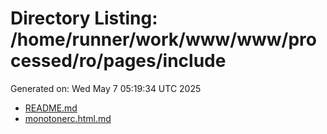 # Directory Listing: /home/runner/work/www/www/processed/ro/pages/include
Generated on: Wed May  7 05:19:34 UTC 2025

- [README.md](README.md)
- [monotonerc.html.md](monotonerc.html.md)
